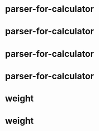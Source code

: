 # parser-for-calculator
# parser-for-calculator
# parser-for-calculator
# parser-for-calculator
# weight
# weight
